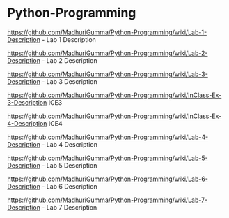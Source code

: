 # Python-Programming
https://github.com/MadhuriGumma/Python-Programming/wiki/Lab-1-Description - Lab 1 Description

https://github.com/MadhuriGumma/Python-Programming/wiki/Lab-2-Description - Lab 2 Description

https://github.com/MadhuriGumma/Python-Programming/wiki/Lab-3-Description - Lab 3 Description

https://github.com/MadhuriGumma/Python-Programming/wiki/InClass-Ex-3-Description ICE3

https://github.com/MadhuriGumma/Python-Programming/wiki/InClass-Ex-4-Description ICE4

https://github.com/MadhuriGumma/Python-Programming/wiki/Lab-4-Description - Lab 4 Description

https://github.com/MadhuriGumma/Python-Programming/wiki/Lab-5-Description - Lab 5 Description

https://github.com/MadhuriGumma/Python-Programming/wiki/Lab-6-Description - Lab 6 Description

https://github.com/MadhuriGumma/Python-Programming/wiki/Lab-7-Description - Lab 7 Description
